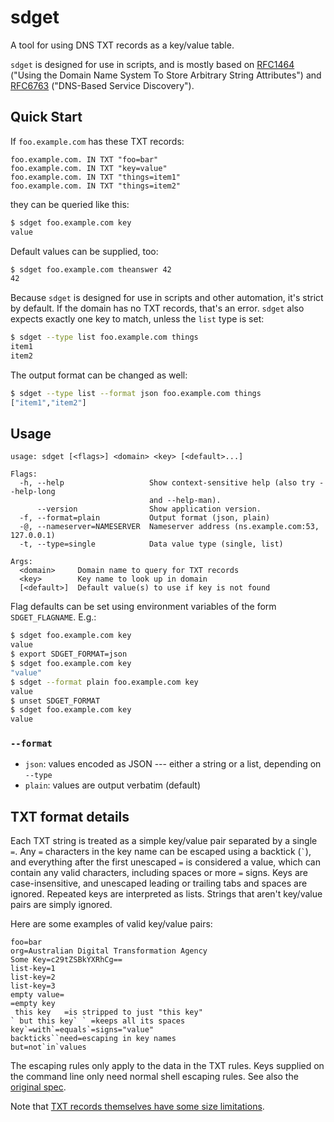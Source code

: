 # sdget
A tool for using DNS TXT records as a key/value table.

`sdget` is designed for use in scripts, and is mostly based on [RFC1464](https://tools.ietf.org/html/rfc1464) ("Using the Domain Name System To Store Arbitrary String Attributes") and [RFC6763](https://tools.ietf.org/html/rfc6763) ("DNS-Based Service Discovery").

## Quick Start

If `foo.example.com` has these TXT records:

```
foo.example.com. IN	TXT	"foo=bar"
foo.example.com. IN	TXT	"key=value"
foo.example.com. IN	TXT	"things=item1"
foo.example.com. IN	TXT	"things=item2"
```

they can be queried like this:
```bash
$ sdget foo.example.com key
value
```

Default values can be supplied, too:
```bash
$ sdget foo.example.com theanswer 42
42
```

Because `sdget` is designed for use in scripts and other automation, it's strict by default.  If the domain has no TXT records, that's an error.  `sdget` also expects exactly one key to match, unless the `list` type is set:

```bash
$ sdget --type list foo.example.com things
item1
item2
```

The output format can be changed as well:

```bash
$ sdget --type list --format json foo.example.com things
["item1","item2"]
```

## Usage

```
usage: sdget [<flags>] <domain> <key> [<default>...]

Flags:
  -h, --help                   Show context-sensitive help (also try --help-long
                               and --help-man).
      --version                Show application version.
  -f, --format=plain           Output format (json, plain)
  -@, --nameserver=NAMESERVER  Nameserver address (ns.example.com:53, 127.0.0.1)
  -t, --type=single            Data value type (single, list)

Args:
  <domain>     Domain name to query for TXT records
  <key>        Key name to look up in domain
  [<default>]  Default value(s) to use if key is not found
```

Flag defaults can be set using environment variables of the form `SDGET_FLAGNAME`.  E.g.:

```bash
$ sdget foo.example.com key
value
$ export SDGET_FORMAT=json
$ sdget foo.example.com key
"value"
$ sdget --format plain foo.example.com key
value
$ unset SDGET_FORMAT
$ sdget foo.example.com key
value
```

### `--format`

* `json`: values encoded as JSON --- either a string or a list, depending on `--type`
* `plain`: values are output verbatim (default)

## TXT format details
Each TXT string is treated as a simple key/value pair separated by a single `=`.  Any `=` characters in the key name can be escaped using a backtick (`` ` ``), and everything after the first unescaped `=` is considered a value, which can contain any valid characters, including spaces or more `=` signs.  Keys are case-insensitive, and unescaped leading or trailing tabs and spaces are ignored.  Repeated keys are interpreted as lists.  Strings that aren't key/value pairs are simply ignored.

Here are some examples of valid key/value pairs:
```
foo=bar
org=Australian Digital Transformation Agency
Some Key=c29tZSBkYXRhCg==
list-key=1
list-key=2
list-key=3
empty value=
=empty key
 this key   =is stripped to just "this key"
` but this key` ` =keeps all its spaces
key`=with`=equals`=signs="value"
backticks``need=escaping in key names
but=not`in`values
```

The escaping rules only apply to the data in the TXT rules.  Keys supplied on the command line only need normal shell escaping rules.  See also the [original spec](https://tools.ietf.org/html/rfc1464#page-2).

Note that [TXT records themselves have some size limitations](https://tools.ietf.org/html/rfc6763#section-6.1).
